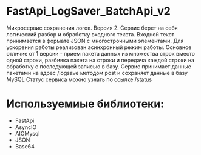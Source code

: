# FastApi_LogSaver_BatchApi_v2
 Микросервис сохранения логов. Версия 2.
 Сервис берет на себя логический разбор и обработку входного текста. Входной текст принимается в формате JSON с многострочными элементами. Для ускорения работы реализован асинхронный режим работы.
 Основное отличие от 1 версии - прием пакета данных из множества строк вместо одной строки, разбивка пакета на строки и передача каждой строки на обработку с последующей записью в базу.
 Сервис принимает данные пакетами на адрес /logsave методом post и сохраняет данные в базу MySQL
 Статус сервиса можно узнать по ссылке /status
 
 
 
 # Используемиые библиотеки:
- FastApi
- AsyncIO
- AIOMysql
- JSON
- Base64